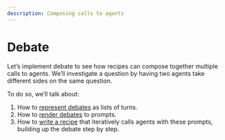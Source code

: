 ```yaml
---
description: Composing calls to agents
---
```


# Debate

Let’s implement debate to see how recipes can compose together multiple calls to agents. We’ll investigate a question by having two agents take different sides on the same question.

To do so, we’ll talk about:

1. How to [represent debates](debate/representing-debates.md) as lists of turns.
2. How to [render debates](debate/from-debates-to-prompts.md) to prompts.
3. How to [write a recipe](debate/the-debate-recipe.md) that iteratively calls agents with these prompts, building up the debate step by step.
